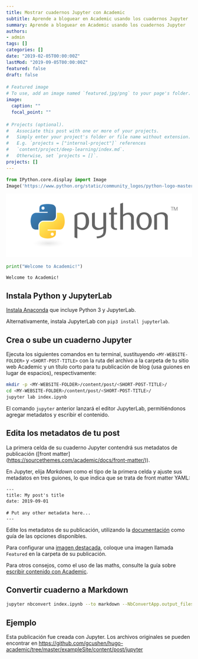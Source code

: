 ```yaml
---
title: Mostrar cuadernos Jupyter con Academic
subtitle: Aprende a bloguear en Academic usando los cuadernos Jupyter
summary: Aprende a bloguear en Academic usando los cuadernos Jupyter
authors:
- admin
tags: []
categories: []
date: "2019-02-05T00:00:00Z"
lastMod: "2019-09-05T00:00:00Z"
featured: false
draft: false

# Featured image
# To use, add an image named `featured.jpg/png` to your page's folder.
image:
  caption: ""
  focal_point: ""

# Projects (optional).
#   Associate this post with one or more of your projects.
#   Simply enter your project's folder or file name without extension.
#   E.g. `projects = ["internal-project"]` references
#   `content/project/deep-learning/index.md`.
#   Otherwise, set `projects = []`.
projects: []
---
```


```python
from IPython.core.display import Image
Image('https://www.python.org/static/community_logos/python-logo-master-v3-TM-flattened.png')
```




![png](./index_1_0.png)




```python
print("Welcome to Academic!")
```

    Welcome to Academic!


## Instala Python y JupyterLab

[Instala Anaconda](https://www.anaconda.com/distribution/#download-section) que incluye Python 3 y JupyterLab.

Alternativamente, instala JupyterLab con `pip3 install jupyterlab`.

## Crea o sube un cuaderno Jupyter

Ejecuta los siguientes comandos en tu terminal, sustituyendo `<MY-WEBSITE-FOLDER>` y `<SHORT-POST-TITLE>` con la ruta del archivo a la carpeta de tu sitio web Academic y un título corto para tu publicación de blog (usa guiones en lugar de espacios), respectivamente:

```bash
mkdir -p <MY-WEBSITE-FOLDER>/content/post/<SHORT-POST-TITLE>/
cd <MY-WEBSITE-FOLDER>/content/post/<SHORT-POST-TITLE>/
jupyter lab index.ipynb
```
El comando `jupyter` anterior lanzará el editor JupyterLab, permitiéndonos agregar metadatos y escribir el contenido.

## Edita los metadatos de tu post

La primera celda de su cuaderno Jupyter contendrá sus metadatos de publicación ([front matter] (https://sourcethemes.com/academic/docs/front-matter/)).

En Jupyter, elija _Markdown_ como el tipo de la primera celda y ajuste sus metadatos en tres guiones, lo que indica que se trata de front matter YAML:

```
---
title: My post's title
date: 2019-09-01

# Put any other metadata here...
---
```
Edite los metadatos de su publicación, utilizando la [documentación](https://sourcethemes.com/academic/docs/managing-content) como guía de las opciones disponibles.

Para configurar una [imagen destacada](https://sourcethemes.com/academic/docs/managing-content/#featured-image), coloque una imagen llamada `Featured` en la carpeta de su publicación.

Para otros consejos, como el uso de las maths, consulte la guía sobre [escribir contenido con Academic](https://sourcethemes.com/academic/docs/writing-markdown-latex/).

## Convertir cuaderno a Markdown

```bash
jupyter nbconvert index.ipynb --to markdown --NbConvertApp.output_files_dir=.
```

## Ejemplo

Esta publicación fue creada con Jupyter. Los archivos originales se pueden encontrar en https://github.com/gcushen/hugo-academic/tree/master/exampleSite/content/post/jupyter

